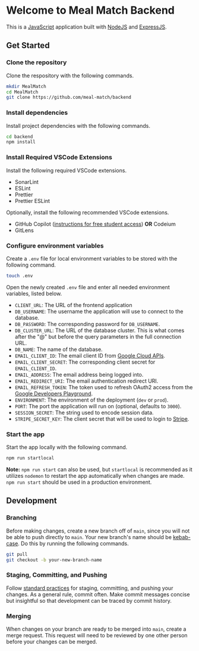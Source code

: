 # Welcome to Meal Match Backend

This is a [JavaScript](https://en.wikipedia.org/wiki/JavaScript) application built with [NodeJS](https://nodejs.org/en) and [ExpressJS](https://expressjs.com/).

## Get Started

### Clone the repository

Clone the respository with the following commands.

```bash
mkdir MealMatch
cd MealMatch
git clone https://github.com/meal-match/backend
```

### Install dependencies

Install project dependencies with the following commands.

```bash
cd backend
npm install
```

### Install Required VSCode Extensions

Install the following required VSCode extensions.

-   SonarLint
-   ESLint
-   Prettier
-   Prettier ESLint

Optionally, install the following recommended VSCode extensions.

-   GitHub Copilot ([instructions for free student access](https://docs.github.com/en/copilot/managing-copilot/managing-copilot-as-an-individual-subscriber/managing-your-copilot-subscription/getting-free-access-to-copilot-as-a-student-teacher-or-maintainer)) **OR** Codeium
-   GitLens

### Configure environment variables

Create a `.env` file for local environment variables to be stored with the following command.

```bash
touch .env
```

Open the newly created `.env` file and enter all needed environment variables, listed below.

-   `CLIENT_URL`: The URL of the frontend application
-   `DB_USERNAME`: The username the application will use to connect to the database.
-   `DB_PASSWORD`: The corresponding password for `DB_USERNAME`.
-   `DB_CLUSTER_URL`: The URL of the database cluster. This is what comes after the "@" but before the query parameters in the full connection URL.
-   `DB_NAME`: The name of the database.
-   `EMAIL_CLIENT_ID`: The email client ID from [Google Cloud APIs](https://console.cloud.google.com/apis/credentials).
-   `EMAIL_CLIENT_SECRET`: The corresponding client secret for `EMAIL_CLIENT_ID`.
-   `EMAIL_ADDRESS`: The email address being logged into.
-   `EMAIL_REDIRECT_URI`: The email authentication redirect URI.
-   `EMAIL_REFRESH_TOKEN`: The token used to refresh OAuth2 access from the [Google Developers Playground](https://developers.google.com/oauthplayground).
-   `ENVIRONMENT`: The environment of the deployment (`dev` or `prod`).
-   `PORT`: The port the application will run on (optional, defaults to `3000`).
-   `SESSION_SECRET`: The string used to encode session data.
-   `STRIPE_SECRET_KEY`: The client secret that will be used to login to [Stripe](https://dashboard.stripe.com).

### Start the app

Start the app locally with the following command.

```bash
npm run startlocal
```

**Note:** `npm run start` can also be used, but `startlocal` is recommended as it utilizes `nodemon` to restart the app automatically when changes are made. `npm run start` should be used in a production environment.

## Development

### Branching

Before making changes, create a new branch off of `main`, since you will not be able to push directly to `main`. Your new branch's name should be [kebab-case](https://www.theserverside.com/definition/Kebab-case). Do this by running the following commands.

```bash
git pull
git checkout -b your-new-branch-name
```

### Staging, Committing, and Pushing

Follow [standard practices](https://dev.to/mrfrontend/git-101--step-2-add-stage-commit--push-3p3p) for staging, committing, and pushing your changes. As a general rule, commit often. Make commit messages concise but insightful so that development can be traced by commit history.

### Merging

When changes on your branch are ready to be merged into `main`, create a merge request. This request will need to be reviewed by one other person before your changes can be merged.
